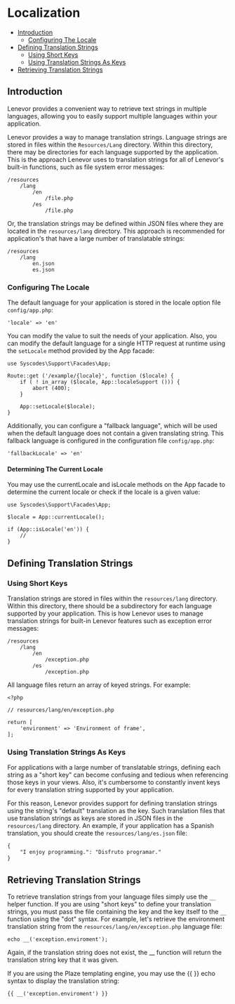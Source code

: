 # Localization

- [Introduction](#introduction)
    - [Configuring The Locale](#configuring-locale)
- [Defining Translation Strings](#defining-translation-strings)
    - [Using Short Keys](#using-short-keys)
    - [Using Translation Strings As Keys](#using-translation-strings-keys)
- [Retrieving Translation Strings](#retrieving-translation-strings)


<a name="introduction"></a>
## Introduction

Lenevor provides a convenient way to retrieve text strings in multiple languages, allowing you to easily support multiple languages within your application.

Lenevor provides a way to manage translation strings. Language strings are stored in files within the `Resources/Lang` directory. Within this directory, there may be directories for each language supported by the application. This is the approach Lenevor uses to translation strings for all of Lenevor's built-in functions, such as file system error messages:

    /resources
        /lang
            /en
                /file.php
            /es
                /file.php

Or, the translation strings may be defined within JSON files where they are located in the `resources/lang` directory. This approach is recommended for application's that have a large number of translatable strings:

    /resources
        /lang
            en.json
            es.json

<a name="configuring-locale"></a>
### Configuring The Locale

The default language for your application is stored in the locale option file `config/app.php`:
      
    'locale' => 'en' 

You can modify the value to suit the needs of your application. Also, you can modify the default language for a single HTTP request at runtime using the `setLocale` method provided by the App facade:

    use Syscodes\Support\Facades\App;

    Route::get ('/example/{locale}', function ($locale) {
        if ( ! in_array ($locale, App::localeSupport ())) {
            abort (400);
        }

        App::setLocale($locale);
    }

Additionally, you can configure a "fallback language", which will be used when the default language does not contain a given translating string. This fallback language is configured in the configuration file `config/app.php`:

    'fallbackLocale' => 'en'

<a name="determining-current-locale"></a>
#### Determining The Current Locale

You may use the currentLocale and isLocale methods on the App facade to determine the current locale or check if the locale is a given value:

    use Syscodes\Support\Facades\App;

    $locale = App::currentLocale();

    if (App::isLocale('en')) {
        //
    }

<a name="defining-translation-strings"></a>
## Defining Translation Strings

<a name="using-short-keys"></a>
### Using Short Keys

Translation strings are stored in files within the `resources/lang` directory. Within this directory, there should be a subdirectory for each language supported by your application. This is how Lenevor uses to manage translation strings for built-in Lenevor features such as exception error messages:

    /resources
        /lang
            /en
                /exception.php
            /es
                /exception.php

All language files return an array of keyed strings. For example:

    <?php

    // resources/lang/en/exception.php

    return [
        'environment' => 'Environment of frame', 
    ];

<a name="using-translation-strings-keys"></a>
### Using Translation Strings As Keys

For applications with a large number of translatable strings, defining each string as a "short key" can become confusing and tedious when referencing those keys in your views. Also, it's cumbersome to constantly invent keys for every translation string supported by your application.

For this reason, Lenevor provides support for defining translation strings using the string's "default" translation as the key. Such translation files that use translation strings as keys are stored in JSON files in the `resources/lang` directory. An example, if your application has a Spanish translation, you should create the `resources/lang/es.json` file:

    {
        "I enjoy programming.": "Disfruto programar."
    }

<a name="retrieving-translation-strings"></a>
## Retrieving Translation Strings

To retrieve translation strings from your language files simply use the `__` helper function. If you are using "short keys" to define your translation strings, you must pass the file containing the key and the key itself to the `__` function using the "dot" syntax. For example, let's retrieve the environment translation string from the `resources/lang/en/exception.php` language file:

    echo __('exception.enviroment');

Again, if the translation string does not exist, the __ function will return the translation string key that it was given.

If you are using the Plaze templating engine, you may use the {{ }} echo syntax to display the translation string:

    {{ __('exception.enviroment') }}

